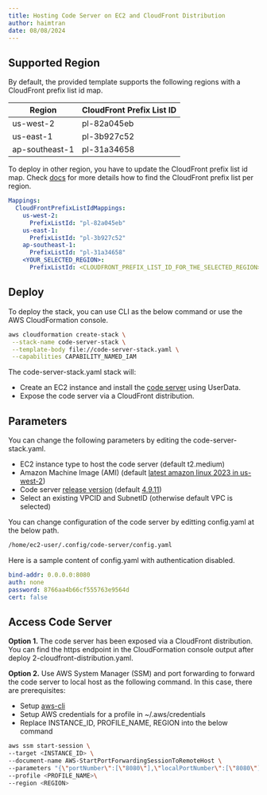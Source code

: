 ```yaml
---
title: Hosting Code Server on EC2 and CloudFront Distribution
author: haimtran
date: 08/08/2024
---
```


## Supported Region

By default, the provided template supports the following regions with a CloudFront prefix list id map.

| Region         | CloudFront Prefix List ID |
| -------------- | ------------------------- |
| us-west-2      | pl-82a045eb               |
| us-east-1      | pl-3b927c52               |
| ap-southeast-1 | pl-31a34658               |

To deploy in other region, you have to update the CloudFront prefix list id map. Check [docs](https://docs.aws.amazon.com/vpc/latest/userguide/working-with-aws-managed-prefix-lists.html) for more details how to find the CloudFront prefix list per region.

```yaml
Mappings:
  CloudFrontPrefixListIdMappings:
    us-west-2:
      PrefixListId: "pl-82a045eb"
    us-east-1:
      PrefixListId: "pl-3b927c52"
    ap-southeast-1:
      PrefixListId: "pl-31a34658"
    <YOUR_SELECTED_REGION>:
      PrefixListId: <CLOUDFRONT_PREFIX_LIST_ID_FOR_THE_SELECTED_REGION>
```

## Deploy

To deploy the stack, you can use CLI as the below command or use the AWS CloudFormation console.

```bash
aws cloudformation create-stack \
 --stack-name code-server-stack \
 --template-body file://code-server-stack.yaml \
 --capabilities CAPABILITY_NAMED_IAM
```

The code-server-stack.yaml stack will:

- Create an EC2 instance and install the [code server](https://github.com/coder/code-server) using UserData.
- Expose the code server via a CloudFront distribution.

## Parameters

You can change the following parameters by editing the code-server-stack.yaml.

- EC2 instance type to host the code server (default t2.medium)
- Amazon Machine Image (AMI) (default [latest amazon linux 2023 in us-west-2](https://docs.aws.amazon.com/linux/al2023/ug/ec2.html))
- Code server [release version](https://github.com/coder/code-server/releases) (default [4.9.11](https://github.com/coder/code-server/releases/download/v4.91.1/code-server-4.91.1-linux-amd64.tar.gz))
- Select an existing VPCID and SubnetID (otherwise default VPC is selected)

You can change configuration of the code server by editting config.yaml at the below path.

```bash
/home/ec2-user/.config/code-server/config.yaml
```

Here is a sample content of config.yaml with authentication disabled.

```yaml
bind-addr: 0.0.0.0:8080
auth: none
password: 8766aa4b66cf555763e9564d
cert: false
```

## Access Code Server

**Option 1.** The code server has been exposed via a CloudFront distribution. You can find the https endpoint in the CloudFormation console output after deploy 2-cloudfront-distribution.yaml.

**Option 2.** Use AWS System Manager (SSM) and port forwarding to forward the code server to local host as the following command. In this case, there are prerequisites:

- Setup [aws-cli](https://docs.aws.amazon.com/cli/latest/userguide/getting-started-quickstart.html)
- Setup AWS credentials for a profile in ~/.aws/credentials
- Replace INSTANCE_ID, PROFILE_NAME, REGION into the below command

```bash
aws ssm start-session \
--target <INSTANCE_ID> \
--document-name AWS-StartPortForwardingSessionToRemoteHost \
--parameters "{\"portNumber\":[\"8080\"],\"localPortNumber\":[\"8080\"],\"host\":[\"172.31.19.133\"]}" \
--profile <PROFILE_NAME>\
--region <REGION>
```
